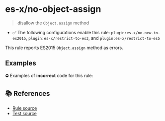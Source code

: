 # es-x/no-object-assign
> disallow the `Object.assign` method

- ✅ The following configurations enable this rule: `plugin:es-x/no-new-in-es2015`, `plugin:es-x/restrict-to-es3`, and `plugin:es-x/restrict-to-es5`

This rule reports ES2015 `Object.assign` method as errors.

## Examples

⛔ Examples of **incorrect** code for this rule:

<eslint-playground type="bad" code="/*eslint es-x/no-object-assign: error */
const obj = Object.assign({}, x, y)
" />

## 📚 References

- [Rule source](https://github.com/ota-meshi/eslint-plugin-es-x/blob/v5.0.0/lib/rules/no-object-assign.js)
- [Test source](https://github.com/ota-meshi/eslint-plugin-es-x/blob/v5.0.0/tests/lib/rules/no-object-assign.js)
